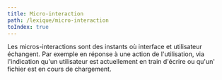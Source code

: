 ```yaml
---
title: Micro-interaction
path: /lexique/micro-interaction
toIndex: true
---
```


Les micros-interactions sont des instants où interface et utilisateur échangent. Par exemple en réponse à une action de l'utilisation, via l'indication qu'un utilisateur est actuellement en train d'écrire ou qu'un' fichier est en cours de chargement.
